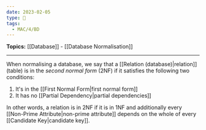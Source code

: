 ```yaml
---
date: 2023-02-05
type: 🧠
tags:
  - MAC/4/BD
---
```


**Topics:** [[Database]] - [[Database Normalisation]]

---

When normalising a database, we say that a [[Relation (database)|relation]] (table) is in the _second normal form_ (2NF) if it satisfies the following two conditions:

1. It's in the [[First Normal Form|first normal form]]
2. It has no [[Partial Dependency|partial dependencies]]

In other words, a relation is in 2NF if it is in 1NF and additionally every [[Non-Prime Attribute|non-prime attribute]] depends on the whole of every [[Candidate Key|candidate key]].
